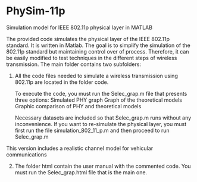 # PhySim-11p
Simulation model for IEEE 802.11p physical layer in MATLAB

The provided code simulates the physical layer of the IEEE 802.11p standard.
It is written in Matlab. The goal is to simplify the simulation of the 
802.11p standard but maintaining control over of process. Therefore, it can
be easily modified to test techniques in the different steps of wireless transmission.
The main folder contains two subfolders:

1. All the code files needed to simulate a wireless transmission using 802.11p
are located in the folder code.

    To execute the code, you must run the Selec_grap.m file that presents three
    options:
        Simulated PHY graph
        Graph of the theoretical models
        Graphic comparison of PHY and theoretical models

    Necessary datasets are included so that Selec_grap.m runs without any
    inconvenience. 
    If you want to re-simulate the physical layer, you must first run the file 
    simulation_802_11_p.m  and then proceed to run Selec_grap.m

This version includes a realistic channel model for vehicular communications

2. The folder html contain the user manual with the commented code. 
You must run the Selec_grap.html file that is the main one.

